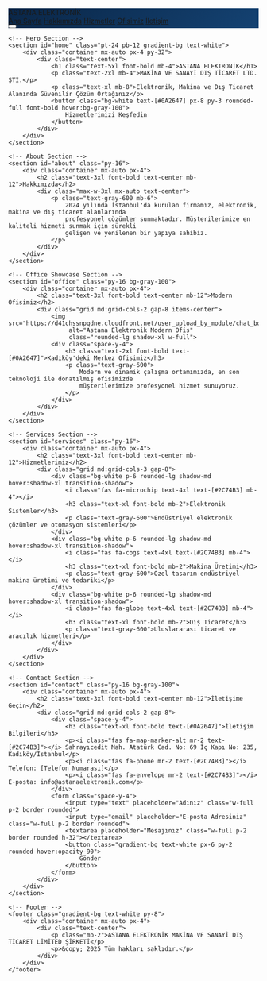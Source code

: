 <!DOCTYPE html>
<html lang="tr">
<head>
    <meta charset="UTF-8">
    <meta name="viewport" content="width=device-width, initial-scale=1.0">
    <title>ASTANA ELEKTRONİK MAKİNA VE SANAYİ DIŞ TİCARET LTD. ŞTİ.</title>
    <script src="https://cdn.tailwindcss.com"></script>
    <link rel="stylesheet" href="https://cdnjs.cloudflare.com/ajax/libs/font-awesome/6.0.0/css/all.min.css">
    <style>
        .gradient-bg {
            background: linear-gradient(135deg, #0A2647 0%, #144272 100%);
        }
        .accent-blue {
            color: #2C74B3;
        }
        .bg-accent-blue {
            background-color: #2C74B3;
        }
    </style>
</head>
<body class="font-sans bg-gray-50">
    <!-- Navigation -->
    <nav class="gradient-bg text-white p-4 fixed w-full z-50">
        <div class="container mx-auto flex justify-between items-center">
            <div class="text-xl font-bold">ASTANA ELEKTRONİK</div>
            <div class="hidden md:flex space-x-6">
                <a href="#home" class="hover:text-blue-200">Ana Sayfa</a>
                <a href="#about" class="hover:text-blue-200">Hakkımızda</a>
                <a href="#services" class="hover:text-blue-200">Hizmetler</a>
                <a href="#office" class="hover:text-blue-200">Ofisimiz</a>
                <a href="#contact" class="hover:text-blue-200">İletişim</a>
            </div>
            <button class="md:hidden">
                <i class="fas fa-bars"></i>
            </button>
        </div>
    </nav>

    <!-- Hero Section -->
    <section id="home" class="pt-24 pb-12 gradient-bg text-white">
        <div class="container mx-auto px-4 py-32">
            <div class="text-center">
                <h1 class="text-5xl font-bold mb-4">ASTANA ELEKTRONİK</h1>
                <p class="text-2xl mb-4">MAKİNA VE SANAYİ DIŞ TİCARET LTD. ŞTİ.</p>
                <p class="text-xl mb-8">Elektronik, Makina ve Dış Ticaret Alanında Güvenilir Çözüm Ortağınız</p>
                <button class="bg-white text-[#0A2647] px-8 py-3 rounded-full font-bold hover:bg-gray-100">
                    Hizmetlerimizi Keşfedin
                </button>
            </div>
        </div>
    </section>

    <!-- About Section -->
    <section id="about" class="py-16">
        <div class="container mx-auto px-4">
            <h2 class="text-3xl font-bold text-center mb-12">Hakkımızda</h2>
            <div class="max-w-3xl mx-auto text-center">
                <p class="text-gray-600 mb-6">
                    2024 yılında İstanbul'da kurulan firmamız, elektronik, makina ve dış ticaret alanlarında 
                    profesyonel çözümler sunmaktadır. Müşterilerimize en kaliteli hizmeti sunmak için sürekli 
                    gelişen ve yenilenen bir yapıya sahibiz.
                </p>
            </div>
        </div>
    </section>

    <!-- Office Showcase Section -->
    <section id="office" class="py-16 bg-gray-100">
        <div class="container mx-auto px-4">
            <h2 class="text-3xl font-bold text-center mb-12">Modern Ofisimiz</h2>
            <div class="grid md:grid-cols-2 gap-8 items-center">
                <img src="https://d41chssnpqdne.cloudfront.net/user_upload_by_module/chat_bot/files/65995943/SKjDtTYS90mh7KvR.jpg" 
                     alt="Astana Elektronik Modern Ofis" 
                     class="rounded-lg shadow-xl w-full">
                <div class="space-y-4">
                    <h3 class="text-2xl font-bold text-[#0A2647]">Kadıköy'deki Merkez Ofisimiz</h3>
                    <p class="text-gray-600">
                        Modern ve dinamik çalışma ortamımızda, en son teknoloji ile donatılmış ofisimizde 
                        müşterilerimize profesyonel hizmet sunuyoruz.
                    </p>
                </div>
            </div>
        </div>
    </section>

    <!-- Services Section -->
    <section id="services" class="py-16">
        <div class="container mx-auto px-4">
            <h2 class="text-3xl font-bold text-center mb-12">Hizmetlerimiz</h2>
            <div class="grid md:grid-cols-3 gap-8">
                <div class="bg-white p-6 rounded-lg shadow-md hover:shadow-xl transition-shadow">
                    <i class="fas fa-microchip text-4xl text-[#2C74B3] mb-4"></i>
                    <h3 class="text-xl font-bold mb-2">Elektronik Sistemler</h3>
                    <p class="text-gray-600">Endüstriyel elektronik çözümler ve otomasyon sistemleri</p>
                </div>
                <div class="bg-white p-6 rounded-lg shadow-md hover:shadow-xl transition-shadow">
                    <i class="fas fa-cogs text-4xl text-[#2C74B3] mb-4"></i>
                    <h3 class="text-xl font-bold mb-2">Makina Üretimi</h3>
                    <p class="text-gray-600">Özel tasarım endüstriyel makina üretimi ve tedariki</p>
                </div>
                <div class="bg-white p-6 rounded-lg shadow-md hover:shadow-xl transition-shadow">
                    <i class="fas fa-globe text-4xl text-[#2C74B3] mb-4"></i>
                    <h3 class="text-xl font-bold mb-2">Dış Ticaret</h3>
                    <p class="text-gray-600">Uluslararası ticaret ve aracılık hizmetleri</p>
                </div>
            </div>
        </div>
    </section>

    <!-- Contact Section -->
    <section id="contact" class="py-16 bg-gray-100">
        <div class="container mx-auto px-4">
            <h2 class="text-3xl font-bold text-center mb-12">İletişime Geçin</h2>
            <div class="grid md:grid-cols-2 gap-8">
                <div class="space-y-4">
                    <h3 class="text-xl font-bold text-[#0A2647]">İletişim Bilgileri</h3>
                    <p><i class="fas fa-map-marker-alt mr-2 text-[#2C74B3]"></i> Sahrayıcedit Mah. Atatürk Cad. No: 69 İç Kapı No: 235, Kadıköy/İstanbul</p>
                    <p><i class="fas fa-phone mr-2 text-[#2C74B3]"></i> Telefon: [Telefon Numarası]</p>
                    <p><i class="fas fa-envelope mr-2 text-[#2C74B3]"></i> E-posta: info@astanaelektronik.com</p>
                </div>
                <form class="space-y-4">
                    <input type="text" placeholder="Adınız" class="w-full p-2 border rounded">
                    <input type="email" placeholder="E-posta Adresiniz" class="w-full p-2 border rounded">
                    <textarea placeholder="Mesajınız" class="w-full p-2 border rounded h-32"></textarea>
                    <button class="gradient-bg text-white px-6 py-2 rounded hover:opacity-90">
                        Gönder
                    </button>
                </form>
            </div>
        </div>
    </section>

    <!-- Footer -->
    <footer class="gradient-bg text-white py-8">
        <div class="container mx-auto px-4">
            <div class="text-center">
                <p class="mb-2">ASTANA ELEKTRONİK MAKİNA VE SANAYİ DIŞ TİCARET LİMİTED ŞİRKETİ</p>
                <p>&copy; 2025 Tüm hakları saklıdır.</p>
            </div>
        </div>
    </footer>
</body>
</html>

